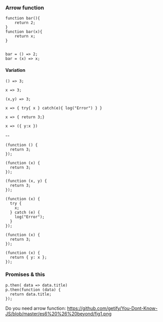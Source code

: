 ### Arrow function 

	function bar(){
		return 2;
	}
	function bar(x){
		return x;
	}
	
	
	bar = () => 2;
	bar = (x) => x;

#### Variation 

	() => 3;
	
	x => 3;

	(x,y) => 3;

	x => { try{ x } catch(e){ log("Error") } }

	x => { return 3;}

	x => ({ y:x })
--
	
	(function () {
	  return 3;
	});

	(function (x) {
	  return 3;
	});

	(function (x, y) {
	  return 3;
	});

	(function (x) {
	  try {
	    x;
	  } catch (e) {
	    log("Error");
	  }
	});

	(function (x) {
	  return 3;
	});

	(function (x) {
	  return { y: x };
	});

### Promises & this

	p.then( data => data.title)
	p.then(function (data) {
	  return data.title;
	});


Do you need arrow function: https://github.com/getify/You-Dont-Know-JS/blob/master/es6%20%26%20beyond/fig1.png
<!--stackedit_data:
eyJoaXN0b3J5IjpbLTYxNjE2ODg1NCwxMjE1OTgzODUyXX0=
-->